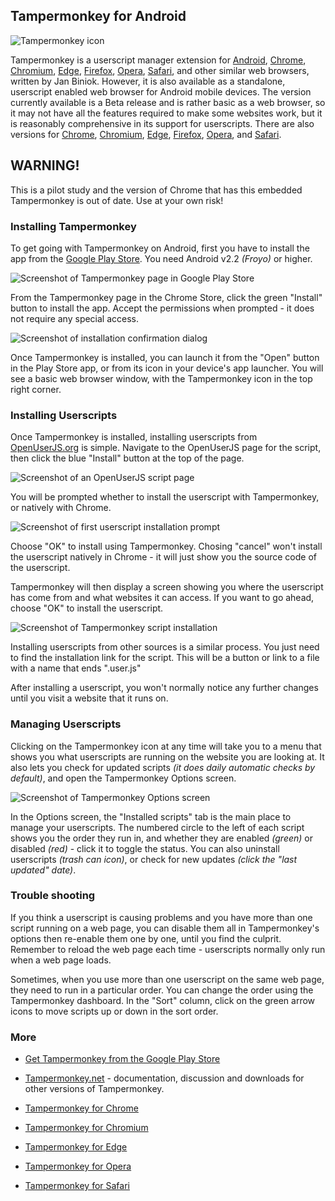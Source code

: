 ## Tampermonkey for Android

![Tampermonkey icon][tampermonkeyIcon]

Tampermonkey is a userscript manager extension for [Android][android], [Chrome][Chrome], [Chromium][Chromium], [Edge][Edge], [Firefox][firefox], [Opera][Opera], [Safari][Safari], and other similar web browsers, written by Jan Biniok. However, it is also available as a standalone, userscript enabled web browser for Android mobile devices. The version currently available is a Beta release and is rather basic as a web browser, so it may not have all the features required to make some websites work, but it is reasonably comprehensive in its support for userscripts. There are also versions for [Chrome][tampermonkeyForChrome], [Chromium][tampermonkeyForChromium], [Edge][tampermonkeyForEdge], [Firefox][tamperMonkeyForFirefox], [Opera][tampermonkeyForOpera], and [Safari][tampermonkeyForSafari].


## WARNING!

This is a pilot study and the version of Chrome that has this embedded Tampermonkey is out of date. Use at your own risk!

### Installing Tampermonkey

To get going with Tampermonkey on Android, first you have to install the app from the [Google Play Store][gooPlayStoreTampermonkey]. You need Android v2.2 *(Froyo)* or higher.

![Screenshot of Tampermonkey page in Google Play Store][tampermonkeyGooPlayScreenshot1]

From the Tampermonkey page in the Chrome Store, click the green "Install" button to install the app. Accept the permissions when prompted - it does not require any special access.

![Screenshot of installation confirmation dialog][tampermonkeyAndroidScreenshot1]

Once Tampermonkey is installed, you can launch it from the "Open" button in the Play Store app, or from its icon in your device's app launcher. You will see a basic web browser window, with the Tampermonkey icon in the top right corner.

### Installing Userscripts

Once Tampermonkey is installed, installing userscripts from [OpenUserJS.org][oujs] is simple. Navigate to the OpenUserJS page for the script, then click the blue "Install" button at the top of the page.

![Screenshot of an OpenUserJS script page][oujsScriptPageScreenshot]

You will be prompted whether to install the userscript with Tampermonkey, or natively with Chrome.

![Screenshot of first userscript installation prompt][tampermonkeyAndroidScreenshot2]

Choose "OK" to install using Tampermonkey. Chosing "cancel" won't install the userscript natively in Chrome - it will just show you the source code of the userscript.

Tampermonkey will then display a screen showing you where the userscript has come from and what websites it can access. If you want to go ahead, choose "OK" to install the userscript.

![Screenshot of Tampermonkey script installation][tampermonkeyAndroidScreenshot3]

Installing userscripts from other sources is a similar process. You just need to find the installation link for the script. This will be a button or link to a file with a name that ends ".user.js"

After installing a userscript, you won't normally notice any further changes until you visit a website that it runs on.

### Managing Userscripts

Clicking on the Tampermonkey icon at any time will take you to a menu that shows you what userscripts are running on the website you are looking at. It also lets you check for updated scripts *(it does daily automatic checks by default)*, and open the Tampermonkey Options screen.

![Screenshot of Tampermonkey Options screen][tampermonkeyAndroidScreenshot4]

In the Options screen, the "Installed scripts" tab is the main place to manage your userscripts. The numbered circle to the left of each script shows you the order they run in, and whether they are enabled *(green)* or disabled *(red)* - click it to toggle the status. You can also uninstall userscripts *(trash can icon)*, or check for new updates *(click the "last updated" date)*.

### Trouble shooting

If you think a userscript is causing problems and you have more than one script running on a web page, you can disable them all in Tampermonkey's options then re-enable them one by one, until you find the culprit. Remember to reload the web page each time - userscripts normally only run when a web page loads.

Sometimes, when you use more than one userscript on the same web page, they need to run in a particular order. You can change the order using the Tampermonkey dashboard. In the "Sort" column, click on the green arrow icons to move scripts up or down in the sort order.

### More

* [Get Tampermonkey from the Google Play Store][gooPlayStoreTampermonkey]
* [Tampermonkey.net][tampermonkeyNet] - documentation, discussion and downloads for other versions of Tampermonkey.

* [Tampermonkey for Chrome][tampermonkeyForChrome]
* [Tampermonkey for Chromium][tampermonkeyForChromium]
* [Tampermonkey for Edge][tampermonkeyForEdge]
* [Tampermonkey for Opera][tampermonkeyForOpera]
* [Tampermonkey for Safari][tampermonkeyForSafari]

<!-- # References -->

<!-- ## Statics -->
[githubFavicon]: https://assets-cdn.github.com/favicon.ico
[oujsFavicon]: https://raw.githubusercontent.com/OpenUserJs/OpenUserJS.org/master/public/images/favicon16.png
[oujs]: https://openuserjs.org/

<!-- ## Browser pages -->
[android]: Android
[chrome]: Chrome
[chromium]: Chromium
[edge]: Edge
[firefox]: Firefox
[opera]: Opera
[safari]: Safari

<!-- ## .user.js engine external linkage -->
[tampermonkeyIcon]: https://raw.githubusercontent.com/wiki/OpenUserJS/OpenUserJS.org/images/tampermonkey_icon.png "Tampermonkey"
[tampermonkeyNet]: http://tampermonkey.net/
[gooPlayStoreTampermonkey]: https://play.google.com/store/apps/details?id=net.biniok.tampermonkey

<!-- ## Screenshots -->
[tampermonkeyGooPlayScreenshot1]: https://raw.githubusercontent.com/wiki/OpenUserJS/OpenUserJS.org/images/tampermonkey_an1.png "Tampermonkey in the Google Play Store"
[tampermonkeyAndroidScreenshot1]: https://raw.githubusercontent.com/wiki/OpenUserJS/OpenUserJS.org/images/tampermonkey_an2.png "Accept permisisons"
[oujsScriptPageScreenshot]: https://raw.githubusercontent.com/wiki/OpenUserJS/OpenUserJS.org/images/openuserjs_script_an.png "Ready to install a script"
[tampermonkeyAndroidScreenshot2]: https://raw.githubusercontent.com/wiki/OpenUserJS/OpenUserJS.org/images/tampermonkey_an3.png "Install via Tampermonkey"
[tampermonkeyAndroidScreenshot3]: https://raw.githubusercontent.com/wiki/OpenUserJS/OpenUserJS.org/images/tampermonkey_an4.png "Installing a script"
[tampermonkeyAndroidScreenshot4]: https://raw.githubusercontent.com/wiki/OpenUserJS/OpenUserJS.org/images/tampermonkey_an5.png "Tampermonkey Options"

<!-- ## Other related .user.js engine internal pages -->
[tampermonkeyForChrome]: Tampermonkey-for-Chrome
[tampermonkeyForChromium]: Tampermonkey-for-Chromium
[tampermonkeyForEdge]: Tampermonkey-for-Edge
[tampermonkeyForFirefox]: Tampermonkey-for-Firefox
[tampermonkeyForOpera]: Tampermonkey-for-Opera
[tampermonkeyForSafari]: Tampermonkey-for-Safari
